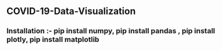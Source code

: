 ## COVID-19-Data-Visualization

### Installation :- pip install numpy, pip install pandas , pip install plotly, pip install matplotlib
